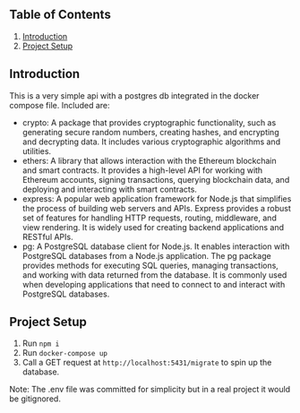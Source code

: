 ## Table of Contents

1. [Introduction](#introduction)
2. [Project Setup](#project-setup)

## Introduction

This is a very simple api with a postgres db integrated in the docker compose file. Included are:

- crypto: A package that provides cryptographic functionality, such as generating secure random numbers, creating hashes, and encrypting and decrypting data. It includes various cryptographic algorithms and utilities.
- ethers: A library that allows interaction with the Ethereum blockchain and smart contracts. It provides a high-level API for working with Ethereum accounts, signing transactions, querying blockchain data, and deploying and interacting with smart contracts.
- express: A popular web application framework for Node.js that simplifies the process of building web servers and APIs. Express provides a robust set of features for handling HTTP requests, routing, middleware, and view rendering. It is widely used for creating backend applications and RESTful APIs.
- pg: A PostgreSQL database client for Node.js. It enables interaction with PostgreSQL databases from a Node.js application. The pg package provides methods for executing SQL queries, managing transactions, and working with data returned from the database. It is commonly used when developing applications that need to connect to and interact with PostgreSQL databases.

## Project Setup

1. Run `npm i`
2. Run `docker-compose up`
3. Call a GET request at `http://localhost:5431/migrate` to spin up the database.

Note: The .env file was committed for simplicity but in a real project it would be gitignored.
